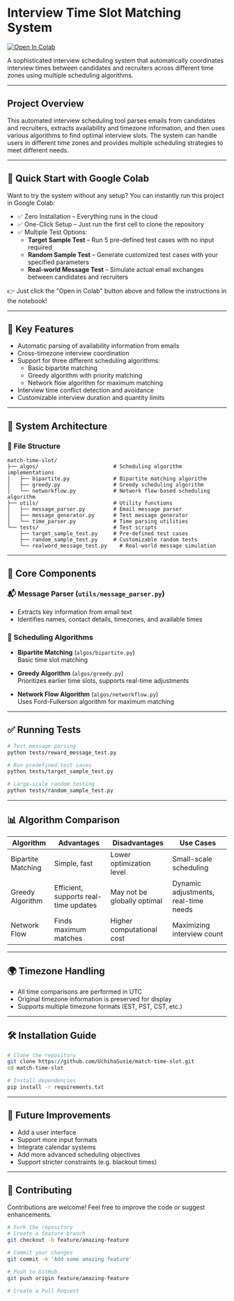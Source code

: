 # Interview Time Slot Matching System

[![Open In Colab](https://colab.research.google.com/assets/colab-badge.svg)](https://colab.research.google.com/github/UchihaSusie/match-time-slot/blob/main/run_in_colab.ipynb)


A sophisticated interview scheduling system that automatically coordinates interview times between candidates and recruiters across different time zones using multiple scheduling algorithms.

---

## Project Overview

This automated interview scheduling tool parses emails from candidates and recruiters, extracts availability and timezone information, and then uses various algorithms to find optimal interview slots. The system can handle users in different time zones and provides multiple scheduling strategies to meet different needs.

---

## 🚀 Quick Start with Google Colab

Want to try the system without any setup? You can instantly run this project in Google Colab:

- ✅ Zero Installation – Everything runs in the cloud
- ✅ One-Click Setup – Just run the first cell to clone the repository
- ✅ Multiple Test Options:
  - **Target Sample Test** – Run 5 pre-defined test cases with no input required
  - **Random Sample Test** – Generate customized test cases with your specified parameters
  - **Real-world Message Test** – Simulate actual email exchanges between candidates and recruiters

👉 Just click the "Open in Colab" button above and follow the instructions in the notebook!

---

## 🔑 Key Features

- Automatic parsing of availability information from emails
- Cross-timezone interview coordination
- Support for three different scheduling algorithms:
  - Basic bipartite matching
  - Greedy algorithm with priority matching
  - Network flow algorithm for maximum matching
- Interview time conflict detection and avoidance
- Customizable interview duration and quantity limits

---

## 🧠 System Architecture

### 📁 File Structure

```
match-time-slot/
├── algos/                        # Scheduling algorithm implementations
│   ├── bipartite.py              # Bipartite matching algorithm
│   ├── greedy.py                 # Greedy scheduling algorithm
│   └── networkflow.py            # Network flow-based scheduling algorithm
├── utils/                        # Utility functions
│   ├── message_parser.py         # Email message parser
│   ├── message_generator.py      # Test message generator
│   └── time_parser.py            # Time parsing utilities
└── tests/                        # Test scripts
    ├── target_sample_test.py     # Pre-defined test cases
    ├── random_sample_test.py     # Customizable random tests
    └── realword_message_test.py    # Real-world message simulation
```

---

## 🧩 Core Components

### 📬 Message Parser (`utils/message_parser.py`)

- Extracts key information from email text
- Identifies names, contact details, timezones, and available times

### 🧠 Scheduling Algorithms

- **Bipartite Matching** (`algos/bipartite.py`)  
  Basic time slot matching

- **Greedy Algorithm** (`algos/greedy.py`)  
  Prioritizes earlier time slots, supports real-time adjustments

- **Network Flow Algorithm** (`algos/networkflow.py`)  
  Uses Ford-Fulkerson algorithm for maximum matching

---

## ✅ Running Tests

```bash
# Test message parsing
python tests/reward_message_test.py

# Run predefined test cases
python tests/target_sample_test.py

# Large-scale random testing
python tests/random_sample_test.py
```

---

## 📊 Algorithm Comparison

| Algorithm          | Advantages                            | Disadvantages               | Use Cases                            |
| ------------------ | ------------------------------------- | --------------------------- | ------------------------------------ |
| Bipartite Matching | Simple, fast                          | Lower optimization level    | Small-scale scheduling               |
| Greedy Algorithm   | Efficient, supports real-time updates | May not be globally optimal | Dynamic adjustments, real-time needs |
| Network Flow       | Finds maximum matches                 | Higher computational cost   | Maximizing interview count           |

---

## 🌍 Timezone Handling

- All time comparisons are performed in UTC
- Original timezone information is preserved for display
- Supports multiple timezone formats (EST, PST, CST, etc.)

---

## 🛠️ Installation Guide

```bash
# Clone the repository
git clone https://github.com/UchihaSusie/match-time-slot.git
cd match-time-slot

# Install dependencies
pip install -r requirements.txt
```

---

## 🚧 Future Improvements

- Add a user interface
- Support more input formats
- Integrate calendar systems
- Add more advanced scheduling objectives
- Support stricter constraints (e.g. blackout times)

---

## 🤝 Contributing

Contributions are welcome! Feel free to improve the code or suggest enhancements.

```bash
# Fork the repository
# Create a feature branch
git checkout -b feature/amazing-feature

# Commit your changes
git commit -m 'Add some amazing feature'

# Push to GitHub
git push origin feature/amazing-feature

# Create a Pull Request
```
